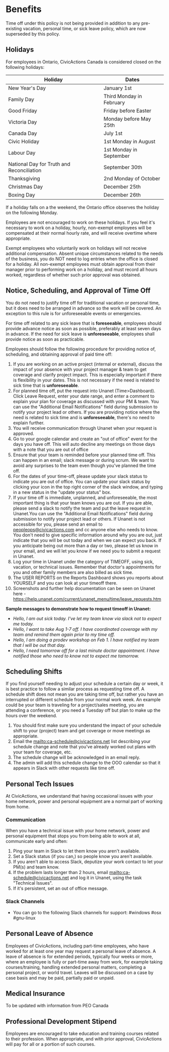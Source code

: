 # Benefits

Time off under this policy is not being provided in addition to any pre-existing vacation, personal time, or sick leave policy, which are now superseded by this policy.

## Holidays

For employees in Ontario, CivicActions Canada is considered closed on the following holidays:

| Holiday                                   | Dates                    |
| ----------------------------------------- | ------------------------ |
| New Year's Day                            | January 1st              |
| Family Day                                | Third Monday in February |
| Good Friday                               | Friday before Easter     |
| Victoria Day                              | Monday before May 25th   |
| Canada Day                                | July 1st                 |
| Civic Holiday                             | 1st Monday in August     |
| Labour Day                                | 1st Monday in September  |
| National Day for Truth and Reconciliation | September 30th           |
| Thanksgiving                              | 2nd Monday of October    |
| Christmas Day                             | December 25th            |
| Boxing Day                                | December 26th            |

If a holiday falls on a the weekend, the Ontario office observes the holiday on the following Monday.

Employees are not encouraged to work on these holidays. If you feel it's necessary to work on a holiday, hourly, non-exempt employees will be compensated at their normal hourly rate, and will receive overtime where appropriate.

Exempt employees who voluntarily work on holidays will not receive additional compensation. Absent unique circumstances related to the needs of the business, you do NOT need to log entries when the office is closed for a holiday. All non-exempt employees must obtain approval from their manager prior to performing work on a holiday, and must record all hours worked, regardless of whether such prior approval was obtained.

## Notice, Scheduling, and Approval of Time Off

You do not need to justify time off for traditional vacation or personal time, but it does need to be arranged in advance so the work will be covered. An exception to this rule is for unforeseeable events or emergencies.

For time off related to any sick leave that is **foreseeable**, employees should provide advance notice as soon as possible, preferably at least seven days in advance. If the need for sick leave is **unforeseeable**, employees shall provide notice as soon as practicable.

Employees should follow the following procedure for providing notice of, scheduling, and obtaining approval of paid time off:

1. If you are working on an active project (internal or external), discuss the impact of your absence with your project manager & team to get coverage and clarify project impact. This is especially important if there is flexibility in your dates. This is not necessary if the need is related to sick time that is **unforeseeable**.
1. For planned time off, put the request into Unanet (Time>Dashboard). Click Leave Request, enter your date range, and enter a comment to explain your plan for coverage as discussed with your PM & team. You can use the "Additional Email Notifications" field during submission to notify your project lead or others. If you are providing notice where the need is related to sick time and is **unforeseeable**, there's no need to explain further.
1. You will receive communication through Unanet when your request is approved.
1. Go to your google calendar and create an "out of office" event for the days you have off. This will auto decline any meetings on those days with a note that you are out of office
1. Ensure that your team is reminded before your planned time off. This can happen in an email; slack message or during scrum. We want to avoid any surprises to the team even though you've planned the time off.
1. For the dates of your time-off, please update your slack status to indicate you are out of office. You can update your slack status by clicking your icon in the top right corner of the slack window, and typing in a new status in the "update your status" box.
1. If your time off is immediate, unplanned, and unforeseeable, the most important thing is that your team knows you are out. If you are able, please send a slack to notify the team and put the leave request in Unanet.You can use the "Additional Email Notifications" field during submission to notify your project lead or others.
   If Unanet is not accessible for you, please send an email to peopleops@civicactions.com and cc anyone else who needs to know. You don't need to give specific information around why you are out, just indicate that you will be out today and when we can expect you back. If you anticipate being out more than a day or two, please let us know in your email, and we will let you know if we need you to submit a request in Unanet.
1. Log your time in Unanet under the category of TIMEOFF, using sick, vacation, or technical issues. Remember that doctor's appointments for you and other family members are also billed as sick time.
1. The USER REPORTS on the Reports Dashboard shows you reports about YOURSELF and you can look at your timeoff there.
1. Screenshots and further help documentation can be seen on Unanet here - https://help.unanet.com/current/unanet_menu/time/leave_requests.htm

**Sample messages to demonstrate how to request timeoff in Unanet:**

- _Hello, I am out sick today. I've let my team know via slack not to expect me today._
- _Hello, I want to take Aug 1-7 off. I have coordinated coverage with my team and remind them again prior to my time off._
- _Hello, I am doing a prodev workshop on Feb 1. I have notified my team that I will be out that day._
- _Hello, I need tomorrow off for a last minute doctor appointment. I have notified those who need to know not to expect me tomorrow._

## Scheduling Shifts

If you find yourself needing to adjust your schedule a certain day or week, it is best practice to follow a similar process as requesting time off. A schedule shift does not mean you are taking time off, but rather you have an interrupted or different schedule from your normal work week. An example could be your team is traveling for a project/sales meeting, you are attending a conference, or you need a Tuesday off but plan to make up the hours over the weekend.

1. You should first make sure you understand the impact of your schedule shift to your (project) team and get coverage or move meetings as appropriate.
1. Email the <mailto:ca-schedule@civicactions.net> list describing your schedule change and note that you've already worked out plans with your team for coverage, etc.
1. The schedule change will be acknowledged in an email reply.
1. The admin will add this schedule change to the OOO calendar so that it appears in Slack with other requests like time off.

## Personal Tech Issues

At CivicActions, we understand that having occasional issues with your home network, power and personal equipment are a normal part of working from home.

### Communication

When you have a technical issue with your home network, power and personal equipment that stops you from being able to work at all, communicate early and often:

1. Ping your team in Slack to let them know you aren't available.
1. Set a Slack status (if you can,) so people know you aren't available.
1. If you aren't able to access Slack, deputize your work contact to let your PM(s) and team know.
1. If the problem lasts longer than 2 hours, email <mailto:ca-schedule@civicactions.net> and log it in Unanet, using the task "Technical Issues".
1. If it's persistent, set an out of office message.

### Slack Channels

- You can go to the following Slack channels for support: #windows #osx #gnu-linux

## Personal Leave of Absence

Employees of CivicActions, including part-time employees, who have worked for at least one year may request a personal leave of absence. A leave of absence is for extended periods, typically four weeks or more, where an employee is fully or part-time away from work, for example taking courses/training, handling extended personal matters, completing a personal project, or world travel. Leaves will be discussed on a case by case basis and may be paid, partially paid or unpaid.

## Medical Insurance

To be updated with information from PEO Canada

## Professional Development Stipend

Employees are encouraged to take education and training courses related to their profession. When appropriate, and with prior approval, CivicActions will pay for all or a portion of such courses.
